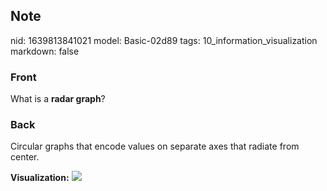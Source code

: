 ## Note
nid: 1639813841021
model: Basic-02d89
tags: 10_information_visualization
markdown: false

### Front
What is a <b>radar graph</b>?

### Back
Circular graphs that encode values on separate axes that radiate from center.

<b>Visualization:</b>
<img src="radar-chart-in-r-customized-fmstb-radar-chart-1.png">
